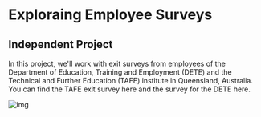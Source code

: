 # Exploraing Employee Surveys

## Independent Project

In this project, we'll work with exit surveys from employees of the Department of Education, Training and Employment (DETE) and the Technical and Further Education (TAFE) institute in Queensland, Australia. You can find the TAFE exit survey here and the survey for the DETE here.

![img](https://www.stlucianewsonline.com/wp-content/uploads/2018/10/DataCollection_PaperSurvey.jpg)
